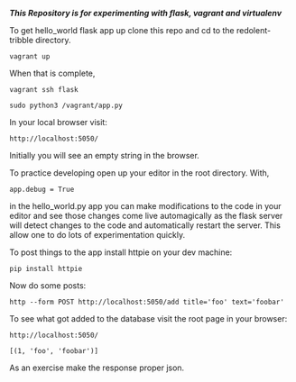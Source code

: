 ***This Repository is for experimenting with flask, vagrant and virtualenv***

To get hello_world flask app up clone this repo and cd to the redolent-tribble directory.
```
vagrant up
```
When that is complete,
```
vagrant ssh flask

sudo python3 /vagrant/app.py
```

In your local browser visit:
```
http://localhost:5050/
```
Initially you will see an empty string in the browser.

To practice developing open up your editor in the root directory.
With,
```
app.debug = True
```
in the hello_world.py app you can make modifications to the code in your
editor and see those changes come live automagically as the flask
server will detect changes to the code and automatically restart the server.
This allow one to do lots of experimentation quickly.


To post things to the app install httpie on your dev machine:
```
pip install httpie
```

Now do some posts:

```
http --form POST http://localhost:5050/add title='foo' text='foobar'
```

To see what got added to the database visit the root page in your browser:
```
http://localhost:5050/

[(1, 'foo', 'foobar')]
```

As an exercise make the response proper json.
